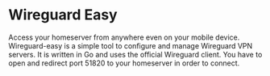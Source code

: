 # Wireguard Easy

Access your homeserver from anywhere even on your mobile device. Wireguard-easy is a simple tool to configure and manage Wireguard VPN servers. It is written in Go and uses the official Wireguard client. You have to open and redirect port 51820 to your homeserver in order to connect.
